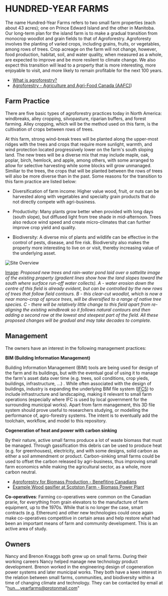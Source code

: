 # HUNDRED-YEAR FARMS

The name Hundred-Year Farms refers to two small farm properties (each about 43 acres); one on Prince Edward Island and the other in Manitoba. Our long-term plan for the island farm is to make a gradual transition from monocrop woodlot and grain fields to that of Agroforestry. Agroforesty involves the planting of varied crops, including grains, fruits, or vegetables, among rows of trees. Crop acreage on the farm will not change, however, food production, habitat, soil, and water quality, when measured as a whole, are expected to improve and be more resilent to climate change. We also expect this transition will lead to a property that is more interesting, more enjoyable to visit, and more likely to remain profitable for the next 100 years.

- [What is agroforestry?](https://www.aftaweb.org/about/what-is-agroforestry.html)
- [Agroforestry - Agriculture and Agri-Food Canada (AAFC)](https://www.agr.gc.ca/eng/agriculture-and-climate/agricultural-practices/agroforestry/?id=1177431400694))

## Farm Practice

There are five basic types of agroforestry practices today in North America: windbreaks, alley cropping, silvopasture, riparian buffers, and forest farming. Alley cropping, which will be the method used on this farm, is the cultivation of crops between rows of trees.

At this farm, strong wind-break trees will be planted along the upper-most ridges with the trees and crops that require more sunlight, warmth, and wind protection located progressively lower on the farm's south sloping land. The new trees will be a diverse mix that may include maple, oak, poplar, birch, hemlock, and apple, among others, with some arranged to allow for selective harvesting while some blocks will grow unmanaged. Similiar to the trees, the crops that will be planted between the rows of trees will also be more diverse than in the past.  Some reasons for the transition to this farm practice are listed below:

- Diversification of farm income: Higher value wood, fruit, or nuts can be harvested along with vegetables and specialty grain products that do not directly compete with agri-business.
  
- Productivity: Many plants grow better when provided with long days (south slope), but diffused light from tree shade in mid-afternoon. Trees also reduce wind speed and create micro-climates that can further improve crop yield and quality.
  
- Biodiversity: A diverse mix of plants and wildlife can be effective in the control of pests, disease, and fire risk. Biodiversity also makes the property more interesting to live on or visit, thereby increasing value of the underlying asset.
  
![Site Overview](https://github.com/hundredyearfarms/HYF/blob/main/IFCSiteOverviewWithTreePlanting.png)

<u>Image</u>: *Proposed new trees and rain-water pond laid over a sattelite image of the existing property (gradient lines show how the land slopes toward the south where surface run-off water collects). A - water erosion down the centre of this field is already evident, but can be controlled by the new rows of trees that follow field contours. B - this clear-cut woodlot, which is now a near mono-crop of spruce trees, will be diversified to a range of native tree species. C - there will be relatively little change to this field apart from re-aligning the existing windbreak so it follows natural contours and then adding a second row at the lowest and steepest part of the field. All these proposed changes will be gradual and may take decades to complete.*

## Management

The owners have an interest in the following management practices:

**BIM (Building Information Management)**

Building Information Management (BIM) tools are being used for design of the farm and its buildings, but with the eventual goal of using it to manage the farm's asset data over time (e.g. trees, soil conditions, crop yieds, buildings, infrastructure, ...) . While often associated with the design of buildings, industry is expanding the underlying BIM file system ([IFC5](https://www.buildingsmart.org/ifc-for-site-landscape-and-urban-planning-call-for-participation/)) to include infrastructure and landscaping, making it relevant to small farm operations (especially where IFC is used by local government for the surrounding municipal works). Apart from farm management, this 3D file system should prove useful to researchers studying, or modelling the performance of, agro-forestry systems.  The intent is to eventually add the toolchain, workflow, and model to this repository.

**Cogeneration of heat and power with carbon sinking**

By their nature, active small farms produce a lot of waste biomass that must be managed. Through gassification this debris can be used to produce heat (e.g. for greenhouses), electricity, and with some designs, solid carbon as either a soil ammendment or product. Carbon-sinking small farms could be used to offset the carbon released by agri-business, thus improving small farm economics while making the agricultural sector, as a whole, more carbon neutral.

- [Agroforestry for Biomass Production - Benefiting Canadians](https://www.aftaweb.org/latest-newsletter/temporate-agroforester/97-2008-vol-17/april-no-1/74-agroforestry-for-biomass-production-benefiting-canadians.html)
- [Example Wood gasifier at Scotston Farm - Biomass Power Plant](https://www.youtube.com/watch?v=i9xmWJ4hAGs)
  

**Co-operatives**: Farming co-operatives were common on the Canadian prarie, for everything from grain elevators to the manufacture of farm equipment, up to the 1970s. While that is no longer the case, smart contracts (e.g. Ethereum) and other new technologies could once again make co-operatives competitive in certain areas and help restore what had been an important means of farm and community development. This is an active area of study.

## Owners

Nancy and Brenon Knaggs both grew up on small farms. During their working careers Nancy helped manage new technology product development. Brenon worked in the engineering design of cogeneration power systems and later municipal works. They both have a keen interest in the relation between small farms, communities, and biodiversity within a time of changing climate and technology. They can be contacted by email at "hun....yearfarms@protonmail.com"
